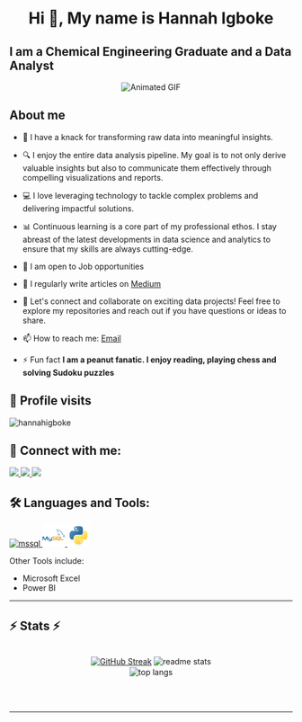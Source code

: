 <h1 align="center">Hi 👋, My name is Hannah Igboke</h1>

## I am a Chemical Engineering Graduate and a Data Analyst

<center>
  <img src="https://cdn.dribbble.com/users/4055494/screenshots/15215756/media/d2b66c4ca0192aa26d103448b3d1518b.gif" alt="Animated GIF" width="500" height="400">
</center>


## About me

- 🧠 I have a knack for transforming raw data into meaningful insights.
  
- 🔍 I enjoy the entire data analysis pipeline. My goal is to not only derive valuable insights but also to communicate them effectively through compelling visualizations and reports.
  
- 💻 I love leveraging technology to tackle complex problems and delivering impactful solutions.
  
- 📊 Continuous learning is a core part of my professional ethos. I stay abreast of the latest developments in data science and analytics to ensure that my skills are always cutting-edge.
  
- 👐 I am open to Job opportunities
  
- 📝 I regularly write articles on [Medium](https://medium.com/@HannahIgboke)
  
- 🤝 Let's connect and collaborate on exciting data projects! Feel free to explore my repositories and reach out if you have questions or ideas to share.
  
- 📫 How to reach me: [Email](danielhannah663@gmail.com)
  
- ⚡ Fun fact **I am a peanut fanatic. I enjoy reading, playing chess and solving Sudoku puzzles**


## 🤼 Profile visits

<p align="left"> <img src="https://komarev.com/ghpvc/?username=hannahigboke&label=Profile%20views&color=0e75b6&style=flat" alt="hannahigboke" /> </p>

## 🔗 Connect with me:

<div align="left"> 
  <a href="danielhannah663@gmail.com">
    <img src="https://img.shields.io/badge/Gmail-333333?style=for-the-badge&logo=gmail&logoColor=red" />
  </a>
  <a href="www.linkedin.com/in/hannahigboke" target="_blank">
    <img src="https://img.shields.io/badge/LinkedIn-0077B5?style=for-the-badge&logo=linkedin&logoColor=white" target="_blank" />
  </a>
    <a href="https://twitter.com/IgbokeHannah">
    <img src="https://img.shields.io/twitter/url?url=https%3A%2F%2Ftwitter.com%2FIgbokeHannah&style=for-the-badge&logo=X&logoColor=(0%2C%200%2C%200)&labelColor=%23000000&color=%23000000&link=https%3A%2F%2Ftwitter.com%2FIgbokeHannah"/>
  </a>
  </a>
</div>


## 🛠 Languages and Tools:

<p align="center"> 

<a href="https://www.microsoft.com/en-us/sql-server" target="_blank" rel="noreferrer"> <img src="https://www.svgrepo.com/show/303229/microsoft-sql-server-logo.svg" alt="mssql" width="40" height="40"/>  </a> <a href="https://www.mysql.com/" target="_blank" rel="noreferrer"> <img src="https://raw.githubusercontent.com/devicons/devicon/master/icons/mysql/mysql-original-wordmark.svg" alt="mysql" width="40" height="40"/>   </a> <a href="https://www.python.org" target="_blank" rel="noreferrer"> <img src="https://raw.githubusercontent.com/devicons/devicon/master/icons/python/python-original.svg" alt="python" width="40" height="40"/> </a> 
</p>

Other Tools include:
- Microsoft Excel
- Power BI

<hr/>

<h2 align="left">⚡ Stats ⚡</h2>
<br>
<div align=center>
<a href="https://git.io/streak-stats"><img src="https://github-readme-streak-stats-ashy-sigma.vercel.app?user=HannahIgboke&theme=onedark-duo" alt="GitHub Streak" /></a>
  <img width=450 src="https://github-readme-stats.vercel.app/api?username=HannahIgboke&theme=dark&show_icons=true" alt="readme stats" />
  <br/>
  <img width=325 align="center" src="https://github-readme-stats-salesp07.vercel.app/api/top-langs/?username=HannahIgboke&hide=HTML&langs_count=8&layout=compact&theme=react&border_radius=10&size_weight=0.5&count_weight=0.5&exclude_repo=github-readme-stats" alt="top langs"
</div>

<br/><br/>

<hr/>
